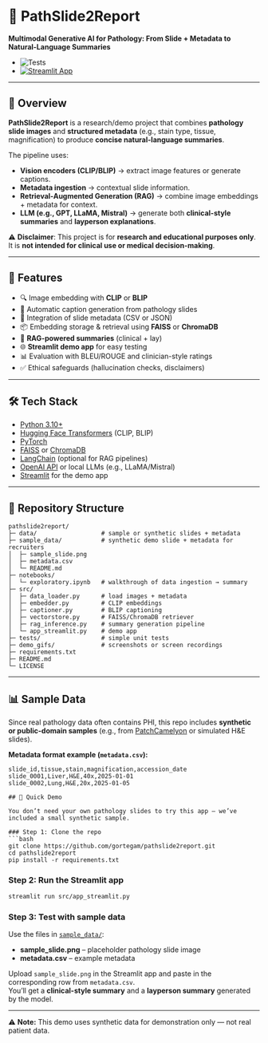 # 🧬 PathSlide2Report
**Multimodal Generative AI for Pathology: From Slide + Metadata to Natural-Language Summaries**

- ![Tests](https://github.com/gortegam/pathslide2report/actions/workflows/tests.yml/badge.svg)
- [![Streamlit App](https://static.streamlit.io/badges/streamlit_badge_black_white.svg)](https://pathslide2report.streamlit.app)
---

## 📌 Overview
**PathSlide2Report** is a research/demo project that combines **pathology slide images** and **structured metadata** (e.g., stain type, tissue, magnification) to produce **concise natural-language summaries**.  

The pipeline uses:
- **Vision encoders (CLIP/BLIP)** → extract image features or generate captions.
- **Metadata ingestion** → contextual slide information.
- **Retrieval-Augmented Generation (RAG)** → combine image embeddings + metadata for context.
- **LLM (e.g., GPT, LLaMA, Mistral)** → generate both **clinical-style summaries** and **layperson explanations**.

⚠️ **Disclaimer**: This project is for **research and educational purposes only**. It is **not intended for clinical use or medical decision-making**.  

---

## 🚀 Features
- 🔍 Image embedding with **CLIP** or **BLIP**
- 📝 Automatic caption generation from pathology slides
- 📑 Integration of slide metadata (CSV or JSON)
- 📦 Embedding storage & retrieval using **FAISS** or **ChromaDB**
- 🤖 **RAG-powered summaries** (clinical + lay)
- 🌐 **Streamlit demo app** for easy testing
- 📊 Evaluation with BLEU/ROUGE and clinician-style ratings
- ✅ Ethical safeguards (hallucination checks, disclaimers)

---

## 🛠️ Tech Stack
- [Python 3.10+](https://www.python.org/)  
- [Hugging Face Transformers](https://huggingface.co/docs/transformers/index) (CLIP, BLIP)  
- [PyTorch](https://pytorch.org/)  
- [FAISS](https://github.com/facebookresearch/faiss) or [ChromaDB](https://www.trychroma.com/)  
- [LangChain](https://www.langchain.com/) (optional for RAG pipelines)  
- [OpenAI API](https://platform.openai.com/) or local LLMs (e.g., LLaMA/Mistral)  
- [Streamlit](https://streamlit.io/) for the demo app  

---

## 📂 Repository Structure


```
pathslide2report/
├─ data/                  # sample or synthetic slides + metadata
├─ sample_data/           # synthetic demo slide + metadata for recruiters
│  ├─ sample_slide.png
│  ├─ metadata.csv
│  └─ README.md
├─ notebooks/
│  └─ exploratory.ipynb   # walkthrough of data ingestion → summary
├─ src/
│  ├─ data_loader.py      # load images + metadata
│  ├─ embedder.py         # CLIP embeddings
│  ├─ captioner.py        # BLIP captioning
│  ├─ vectorstore.py      # FAISS/ChromaDB retriever
│  ├─ rag_inference.py    # summary generation pipeline
│  └─ app_streamlit.py    # demo app
├─ tests/                 # simple unit tests
├─ demo_gifs/             # screenshots or screen recordings
├─ requirements.txt
├─ README.md
└─ LICENSE
```




---

## 📊 Sample Data
Since real pathology data often contains PHI, this repo includes **synthetic or public-domain samples** (e.g., from [PatchCamelyon](https://github.com/basveeling/pcam) or simulated H&E slides).  

**Metadata format example (`metadata.csv`):**
```csv
slide_id,tissue,stain,magnification,accession_date
slide_0001,Liver,H&E,40x,2025-01-01
slide_0002,Lung,H&E,20x,2025-01-05

## 🧪 Quick Demo

You don’t need your own pathology slides to try this app — we’ve included a small synthetic sample.

### Step 1: Clone the repo
```bash
git clone https://github.com/gortegam/pathslide2report.git
cd pathslide2report
pip install -r requirements.txt
```

### Step 2: Run the Streamlit app
```bash
streamlit run src/app_streamlit.py
```

### Step 3: Test with sample data
Use the files in [`sample_data/`](sample_data/):

- **sample_slide.png** – placeholder pathology slide image  
- **metadata.csv** – example metadata  

Upload `sample_slide.png` in the Streamlit app and paste in the corresponding row from `metadata.csv`.  
You’ll get a **clinical-style summary** and a **layperson summary** generated by the model.

---

⚠️ **Note:** This demo uses synthetic data for demonstration only — not real patient data.
